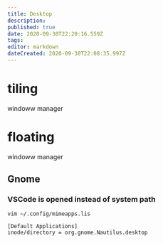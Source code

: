 ```yaml
---
title: Desktop
description: 
published: true
date: 2020-09-30T22:20:16.559Z
tags: 
editor: markdown
dateCreated: 2020-09-30T22:08:35.997Z
---
```


# tiling
windoww manager


# floating
windoww manager


## Gnome

###  VSCode is opened instead of system path

```
vim ~/.config/mimeapps.lis

[Default Applications]
inode/directory = org.gnome.Nautilus.desktop
```
